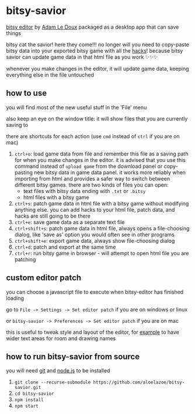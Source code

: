 # bitsy-savior
[bitsy editor](https://ledoux.itch.io/bitsy) by [Adam Le Doux](https://twitter.com/adamledoux) packaged as a desktop app that can save things

bitsy cat the savior! here they come!!! no longer will you need to copy-paste bitsy data into your exported bitsy game with all the [hacks](https://github.com/seleb/bitsy-hacks)! because bitsy savior can update game data in that html file as you work ✨✨✨

whenever you make changes in the editor, it will update game data, keeping everything else in the file untouched

## how to use
you will find most of the new useful stuff in the 'File' menu

also keep an eye on the window title: it will show files that you are currently saving to

there are shortcuts for each action (use `cmd` instead of `ctrl` if you are on mac)

1. `ctrl+o`: load game data from file and remember this file as a saving path for when you make changes in the editor. it is advised that you use this command instead of `upload game` from the download panel or copy-pasting new bitsy data in game data panel. it works more reliably when importing from html and provides a safer way to switch between different bitsy games. there are two kinds of files you can open:
    * text files with bitsy data ending with `.txt` or `.bitsy`
    * html files with a bitsy game
2. `ctrl+s`: patch game data in html file with a bitsy game without modifying anything else. you can add hacks to your html file, patch data, and hacks are still going to be there
3. `ctrl+e`: save game data as a separate text file
4. `ctrl+shift+s`: patch game data in html file, always opens a file-choosing dialog, like 'save as' option you would often see in other programs
5. `ctrl+shift+e`: export game data, always show file-choosing dialog
6. `ctrl+d`: patch and export at the same time
7. `ctrl+r`: run bitsy game in browser - will attempt to open html file you are patching

## custom editor patch
you can choose a javascript file to execute when bitsy-editor has finished loading

go to `File -> Settings -> Set editor patch` if you are on windows or linux

or `bitsy-savior -> Preferences -> Set editor patch` if you are on mac

this is useful to tweak style and layout of the editor, for [example](https://gist.github.com/aloelazoe/0e66f25714eca46aa30e718b6454f880) to have wider text areas for room and drawing names

## how to run bitsy-savior from source
you will need [git](https://git-scm.com/) and [node.js](https://nodejs.org/en/) to be installed
1. `git clone --recurse-submodule https://github.com/aloelazoe/bitsy-savior.git`
2. `cd bitsy-savior`
3. `npm install`
4. `npm start`
